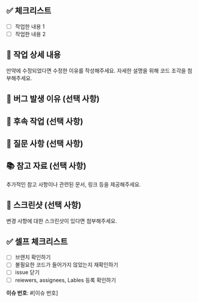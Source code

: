 ## ✅ 체크리스트

- [ ]  작업한 내용 1
- [ ]  작업한 내용 2

## 📝 작업 상세 내용

만약에 수정되었다면 수정한 이유를 작성해주세요.
자세한 설명을 위해 코드 조각을 첨부해주세요.

## 🚨 버그 발생 이유 (선택 사항)

## 🔎 후속 작업 (선택 사항)

## 🤔 질문 사항 (선택 사항)

## 📚 참고 자료 (선택 사항)

추가적인 참고 사항이나 관련된 문서, 링크 등을 제공해주세요.

## 📸 스크린샷 (선택 사항)

변경 사항에 대한 스크린샷이 있다면 첨부해주세요.

## ✅ 셀프 체크리스트

- [ ]  브랜치 확인하기
- [ ]  불필요한 코드가 들어가지 않았는지 재확인하기
- [ ]  issue 닫기
- [ ]  reiewers, assignees, Lables 등록 확인하기

**이슈 번호**: #[이슈 번호]
